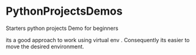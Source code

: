 # PythonProjectsDemos

Starters python projects Demo for beginners


its a good approach to work using virtual env . Consequently its easier to move the desired environment. 
